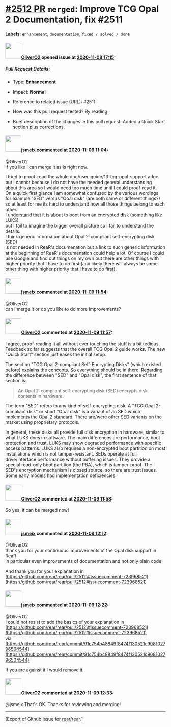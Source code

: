[\#2512 PR](https://github.com/rear/rear/pull/2512) `merged`: Improve TCG Opal 2 Documentation, fix \#2511
==========================================================================================================

**Labels**: `enhancement`, `documentation`, `fixed / solved / done`

#### <img src="https://avatars.githubusercontent.com/u/4660803?v=4" width="50">[OliverO2](https://github.com/OliverO2) opened issue at [2020-11-08 17:15](https://github.com/rear/rear/pull/2512):

##### Pull Request Details:

-   Type: **Enhancement**

-   Impact: **Normal**

-   Reference to related issue (URL): \#2511

-   How was this pull request tested? By reading.

-   Brief description of the changes in this pull request: Added a Quick
    Start section plus corrections.

#### <img src="https://avatars.githubusercontent.com/u/1788608?u=925fc54e2ce01551392622446ece427f51e2f0ce&v=4" width="50">[jsmeix](https://github.com/jsmeix) commented at [2020-11-09 11:04](https://github.com/rear/rear/pull/2512#issuecomment-723941884):

@OliverO2  
if you like I can merge it as is right now.

I tried to proof-read the whole
doc/user-guide/13-tcg-opal-support.adoc  
but I cannot because I do not have the needed general understanding  
about this area so I would need too much time unitl I could proof-read
it.  
On a quick first glance I am somewhat confused by the various wordings  
for example "SED" versus "Opal disk" (are both same or different
things?)  
so at least for me its hard to understand how all those things belong to
each other.  
I understand that it is about to boot from an encrypted disk (something
like LUKS)  
but I fail to imagine the bigger overall picture so I fail to understand
the details.  
I think generic information about Opal 2-compliant self-encrypting disk
(SED)  
is not needed in ReaR's documenation but a link to such generic
information  
at the beginning of ReaR's documenation could help a lot. Of course I
could  
use Google and find out things on my own but there are other things
with  
higher priority that I have to do first (and likely there will always be
some  
other thing with higher priority that I have to do first).

#### <img src="https://avatars.githubusercontent.com/u/1788608?u=925fc54e2ce01551392622446ece427f51e2f0ce&v=4" width="50">[jsmeix](https://github.com/jsmeix) commented at [2020-11-09 11:54](https://github.com/rear/rear/pull/2512#issuecomment-723967239):

@OliverO2  
can I merge it or do you like to do more improvements?

#### <img src="https://avatars.githubusercontent.com/u/4660803?v=4" width="50">[OliverO2](https://github.com/OliverO2) commented at [2020-11-09 11:57](https://github.com/rear/rear/pull/2512#issuecomment-723968521):

I agree, proof-reading it all without ever touching the stuff is a bit
tedious. Feedback so far suggests that the overall TCG Opal 2 guide
works. The new "Quick Start" section just eases the initial setup.

The section "TCG Opal 2-compliant Self-Encrypting Disks" (which existed
before) explains the concepts. So everything should be in there.
Regarding the difference between "SED" and "Opal disk", the first
sentence of that section is:

> An Opal 2-compliant self-encrypting disk (SED) encrypts disk contents
> in hardware.

The term "SED" refers to any kind of self-encrypting disk. A "TCG Opal
2-compliant disk" or short "Opal disk" is a variant of an SED which
implements the Opal 2 standard. There are/were other SED variants on the
market using proprietary protocols.

In general, these disks all provide full disk encryption in hardware,
similar to what LUKS does in software. The main differences are
performance, boot protection and trust. LUKS may show degraded
performance with specific access patterns. LUKS also requires a
non-encrypted boot partition on most installations which is not
tamper-resistant. SEDs operate at full drive/interface performance
without buffering issues. They provide a special read-only boot
partition (the PBA), which is tamper-proof. The SED's encryption
mechanism is closed source, so there are trust issues. Some early models
had implementation deficiencies.

#### <img src="https://avatars.githubusercontent.com/u/4660803?v=4" width="50">[OliverO2](https://github.com/OliverO2) commented at [2020-11-09 11:58](https://github.com/rear/rear/pull/2512#issuecomment-723968704):

So yes, it can be merged now!

#### <img src="https://avatars.githubusercontent.com/u/1788608?u=925fc54e2ce01551392622446ece427f51e2f0ce&v=4" width="50">[jsmeix](https://github.com/jsmeix) commented at [2020-11-09 12:12](https://github.com/rear/rear/pull/2512#issuecomment-723975414):

@OliverO2  
thank you for your continuous improvements of the Opal disk support in
ReaR  
in particular even improvements of documentation and not only plain
code!

And thank you for your explanation in  
[https://github.com/rear/rear/pull/2512\#issuecomment-723968521](https://github.com/rear/rear/pull/2512#issuecomment-723968521)

#### <img src="https://avatars.githubusercontent.com/u/1788608?u=925fc54e2ce01551392622446ece427f51e2f0ce&v=4" width="50">[jsmeix](https://github.com/jsmeix) commented at [2020-11-09 12:22](https://github.com/rear/rear/pull/2512#issuecomment-723980076):

@OliverO2  
I could not resist to add the basics of your explanation in  
[https://github.com/rear/rear/pull/2512\#issuecomment-723968521](https://github.com/rear/rear/pull/2512#issuecomment-723968521)  
via  
[https://github.com/rear/rear/commit/91c754b48849f8474f130521c908102796504544](https://github.com/rear/rear/commit/91c754b48849f8474f130521c908102796504544)

If you are against it I would remove it.

#### <img src="https://avatars.githubusercontent.com/u/4660803?v=4" width="50">[OliverO2](https://github.com/OliverO2) commented at [2020-11-09 12:33](https://github.com/rear/rear/pull/2512#issuecomment-723985111):

@jsmeix That's OK. Thanks for reviewing and merging!

------------------------------------------------------------------------

\[Export of Github issue for
[rear/rear](https://github.com/rear/rear).\]
